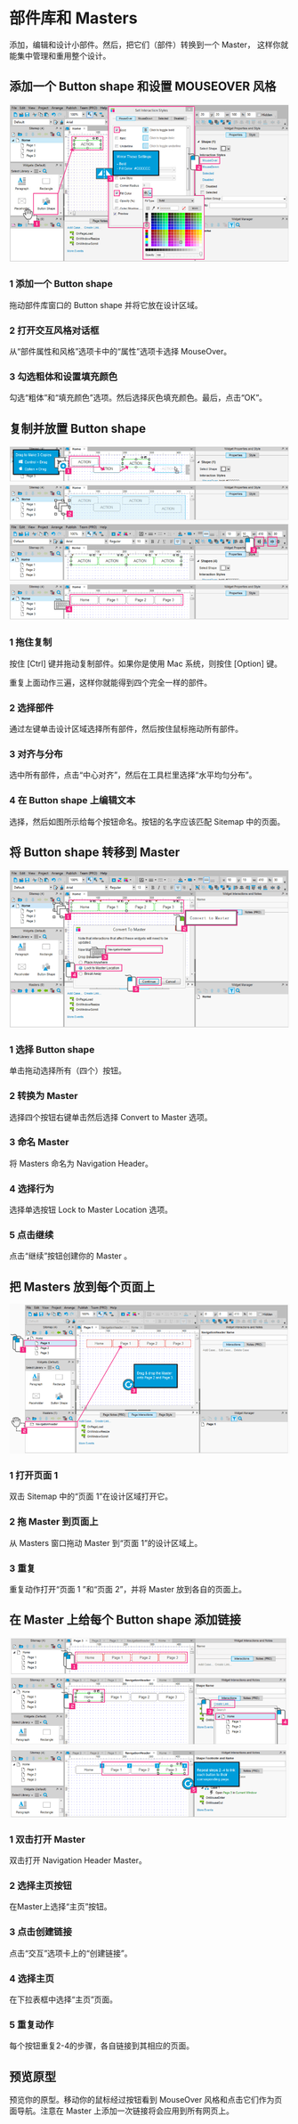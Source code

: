 # 部件库和 Masters

添加，编辑和设计小部件。然后，把它们（部件）转换到一个 Master， 这样你就能集中管理和重用整个设计。

## 添加一个 Button shape 和设置 MOUSEOVER 风格

![image](images/widgetsmasters1.png)

### 1 添加一个 Button shape 
拖动部件库窗口的 Button shape 并将它放在设计区域。

### 2 打开交互风格对话框
从“部件属性和风格”选项卡中的“属性”选项卡选择 MouseOver。

### 3 勾选粗体和设置填充颜色
勾选“粗体”和“填充颜色”选项。然后选择灰色填充颜色。最后，点击“OK”。

## 复制并放置 Button shape 

![image](images/widgetsmasters2.png)

### 1 拖住复制

按住 [Ctrl] 键并拖动复制部件。如果你是使用 Mac 系统，则按住 [Option] 键。  

重复上面动作三遍，这样你就能得到四个完全一样的部件。

### 2 选择部件
通过左键单击设计区域选择所有部件，然后按住鼠标拖动所有部件。

### 3 对齐与分布
选中所有部件，点击“中心对齐”，然后在工具栏里选择“水平均匀分布”。

### 4 在 Button shape 上编辑文本
选择，然后如图所示给每个按钮命名。按钮的名字应该匹配 Sitemap 中的页面。

## 将 Button shape 转移到 Master

![image](images/widgetsmasters3.png)

### 1 选择 Button shape 
单击拖动选择所有（四个）按钮。

### 2 转换为 Master
选择四个按钮右键单击然后选择 Convert to Master 选项。

### 3 命名 Master
将 Masters 命名为 Navigation Header。

### 4 选择行为
选择单选按钮 Lock to Master Location 选项。

### 5 点击继续
点击“继续”按钮创建你的 Master 。

## 把 Masters 放到每个页面上
![image](images/widgetsmasters4.png)

### 1 打开页面 1 
双击 Sitemap 中的“页面 1”在设计区域打开它。

### 2 拖 Master 到页面上
从 Masters 窗口拖动 Master 到“页面 1”的设计区域上。

### 3 重复
重复动作打开“页面 1 ”和“页面 2”，并将 Master 放到各自的页面上。

## 在 Master 上给每个 Button shape 添加链接
![image](images/widgetsmasters5.png)

### 1 双击打开 Master 
双击打开 Navigation Header Master。

### 2 选择主页按钮
在Master上选择“主页”按钮。

### 3 点击创建链接
点击“交互”选项卡上的“创建链接”。

### 4 选择主页
在下拉表框中选择“主页”页面。

### 5 重复动作
每个按钮重复2-4的步骤，各自链接到其相应的页面。

## 预览原型
预览你的原型。移动你的鼠标经过按钮看到 MouseOver 风格和点击它们作为页面导航。注意在 Master 上添加一次链接将会应用到所有网页上。